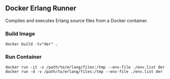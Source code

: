 ## Docker Erlang Runner

Compiles and executes Erlang source files from a Docker container.

### Build Image

    docker build -t="der" .

### Run Container

    docker run -it -v /path/to/erlang/files:/tmp --env-file ./env.list der
    docker run -d -v /path/to/erlang/files:/tmp --env-file ./env.list der
